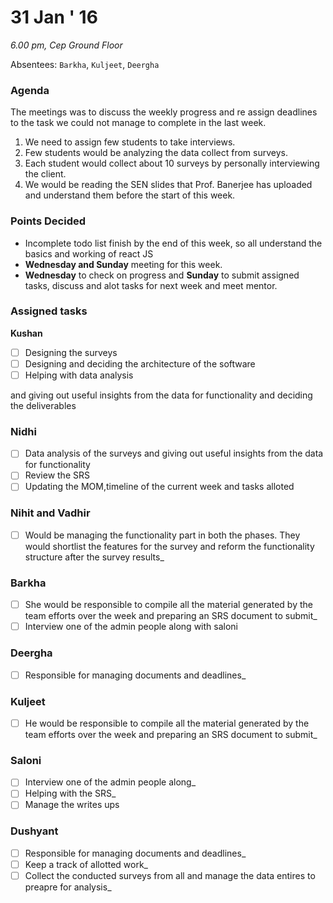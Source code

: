31 Jan ' 16
============
*6.00 pm, Cep Ground Floor*

Absentees: `Barkha`, `Kuljeet`, `Deergha`

### Agenda
The meetings was to discuss the weekly progress and re assign deadlines to the task we could not manage to complete in the last week.

1. We need to assign few students to take interviews.  
2. Few students would be analyzing the data collect from surveys.  
3. Each student would collect about 10 surveys by personally interviewing the client.  
4. We would be reading the SEN slides that Prof. Banerjee has uploaded and understand them before the start of this week.  

### Points Decided  
* Incomplete todo list finish by the end of this week, so all understand the basics and working of react JS  
* **Wednesday and Sunday**  meeting for this week.   
* **Wednesday** to check on progress and **Sunday**  to submit assigned tasks, discuss and alot tasks for next week and meet mentor.  

### Assigned tasks

 **Kushan**

- [ ] Designing the surveys
- [ ] Designing and deciding the architecture of the software
- [ ] Helping with data analysis

and giving out useful insights from the data for functionality and deciding the deliverables
### Nidhi  
- [ ] Data analysis of the surveys and giving out useful insights from the data for functionality
- [ ] Review the SRS
- [ ] Updating the MOM,timeline of the current week and tasks alloted

### Nihit and Vadhir  
- [ ] Would be managing the functionality part in both the phases. They would shortlist the features for the survey and reform the functionality structure after the survey results_

### Barkha  
- [ ] She would be responsible to compile all the material generated by the team efforts over the week and preparing an SRS document to submit_    
- [ ] Interview one of the admin people along with saloni

### Deergha  
- [ ] Responsible for managing documents and deadlines_  

### Kuljeet  
- [ ] He would be responsible to compile all the material generated by the team efforts over the week and preparing an SRS document to submit_  

### Saloni  
- [ ] Interview one of the admin people along_  
- [ ] Helping with the SRS_  
- [ ] Manage the writes ups

### Dushyant  
- [ ] Responsible for managing documents and deadlines_  
- [ ] Keep a track of allotted work_  
- [ ] Collect the conducted surveys from all and manage the data entires to preapre for analysis_  
